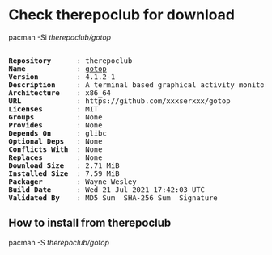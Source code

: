 # Check therepoclub for download

pacman -Si *therepoclub/gotop*

<div class="highlight"><pre class="highlight"><text>
<b>Repository</b>      : therepoclub
<b>Name</b>            : <a href="../../x86_64/gotop-4.1.2-1-x86_64.pkg.tar.zst">gotop</a>
<b>Version</b>         : 4.1.2-1
<b>Description</b>     : A terminal based graphical activity monitor inspired by gtop and vtop
<b>Architecture</b>    : x86_64
<b>URL</b>             : https://github.com/xxxserxxx/gotop
<b>Licenses</b>        : MIT
<b>Groups</b>          : None
<b>Provides</b>        : None
<b>Depends On</b>      : glibc
<b>Optional Deps</b>   : None
<b>Conflicts With</b>  : None
<b>Replaces</b>        : None
<b>Download Size</b>   : 2.71 MiB
<b>Installed Size</b>  : 7.59 MiB
<b>Packager</b>        : Wayne Wesley <wayne6324@gmail.com>
<b>Build Date</b>      : Wed 21 Jul 2021 17:42:03 UTC
<b>Validated By</b>    : MD5 Sum  SHA-256 Sum  Signature
</text></pre></div>

## How to install from therepoclub

pacman -S *therepoclub/gotop*
